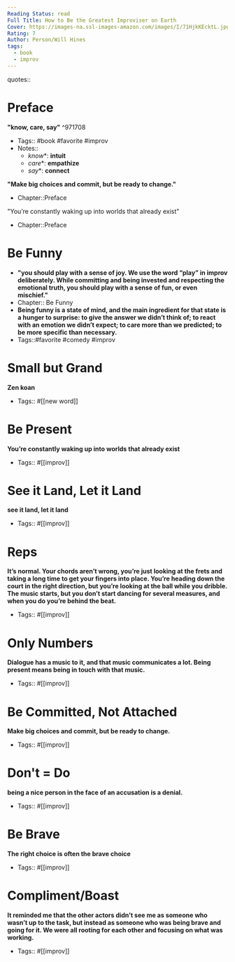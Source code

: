 ```yaml
---
Reading Status: read
Full Title: How to Be the Greatest Improviser on Earth
Cover: https://images-na.ssl-images-amazon.com/images/I/71HjkKEcktL.jpg
Rating: 7
Author: Person/Will Hines
tags:
  - book
  - improv
---
```

quotes::
# Preface

__"know, care, say"__ ^971708
- Tags:: #book #favorite #improv
- Notes::
    - *know**: __intuit__
    - *care**: __empathize__
    - *say**: __connect__

__"Make big choices and commit, but be ready to change."__
- Chapter::Preface

"You’re constantly waking up into worlds that already exist"
- Chapter::Preface

# Be Funny
- __"you should play with a sense of joy. We use the word “play” in improv deliberately. While committing and being invested and respecting the emotional truth, you should play with a sense of fun, or even mischief."__
- Chapter:: Be Funny
- __Being funny is a state of mind, and the main ingredient for that state is a hunger to surprise: to give the answer we didn’t think of; to react with an emotion we didn’t expect; to care more than we predicted; to be more specific than necessary.__
- Tags::#favorite #comedy #improv
# Small but Grand
__Zen koan__
- Tags:: #[[new word]]
# Be Present
__You’re constantly waking up into worlds that already exist__
- Tags:: #[[improv]]
# See it Land, Let it Land
__see it land, let it land__
- Tags:: #[[improv]]
# Reps
__It’s normal. Your chords aren’t wrong, you’re just looking at the frets and taking a long time to get your fingers into place. You’re heading down the court in the right direction, but you’re looking at the ball while you dribble. The music starts, but you don’t start dancing for several measures, and when you do you’re behind the beat.__
- Tags:: #[[improv]]
# Only Numbers
__Dialogue has a music to it, and that music communicates a lot. Being present means being in touch with that music.__
- Tags:: #[[improv]]
# Be Committed, Not Attached
__Make big choices and commit, but be ready to change.__
- Tags:: #[[improv]]
# Don't = Do
__being a nice person in the face of an accusation is a denial.__
- Tags:: #[[improv]]
# Be Brave
__The right choice is often the brave choice__
- Tags:: #[[improv]]
# Compliment/Boast
__It reminded me that the other actors didn’t see me as someone who wasn’t up to the task, but instead as someone who was being brave and going for it. We were all rooting for each other and focusing on what was working.__
- Tags:: #[[improv]]

